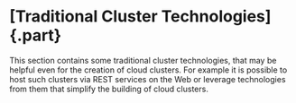 # [Traditional Cluster Technologies]{.part}

This section contains some traditional cluster technologies, that may
be helpful even for the creation of cloud clusters. For example it is
possible to host such clusters via REST services on the Web or
leverage technologies from them that simplify the building of cloud
clusters.
